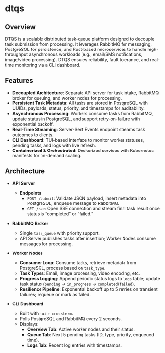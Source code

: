 # dtqs

## Overview

DTQS is a scalable distributed task-queue platform designed to decouple task submission from processing. It leverages RabbitMQ for messaging, PostgreSQL for persistence, and Rust-based microservices to handle high-throughput asynchronous workloads (e.g., email/SMS notifications, image/video processing). 
DTQS ensures reliability, fault tolerance, and real-time monitoring via a CLI dashboard.

## Features

- **Decoupled Architecture**: Separate API server for task intake, RabbitMQ broker for queuing, and worker nodes for processing.
- **Persistent Task Metadata**: All tasks are stored in PostgreSQL with UUIDs, payloads, status, priority, and timestamps for auditability.
- **Asynchronous Processing**: Workers consume tasks from RabbitMQ, update status in PostgreSQL, and support retry-on-failure with exponential backoff.
- **Real-Time Streaming**: Server-Sent Events endpoint streams task outcomes to clients.
- **CLI Dashboard**: TUI-based interface to monitor worker statuses, pending tasks, and logs with live refresh.
- **Containerized & Orchestrated**: Dockerized services with Kubernetes manifests for on-demand scaling.

## Architecture

- **API Server**
    - **Endpoints**
        - `POST /submit`: Validate JSON payload, insert metadata into PostgreSQL, enqueue message to RabbitMQ.
        - `GET /sse`: Open SSE connection and stream final task result once status is “completed” or “failed.”

- **RabbitMQ Broker**
    - Single `task_queue` with priority support.
    - API Server publishes tasks after insertion; Worker Nodes consume messages for processing.

- **Worker Nodes**
    - **Consumer Loop**: Consume tasks, retrieve metadata from PostgreSQL, process based on `task_type`.
    - **Task Types**: Email, image processing, video encoding, etc.
    - **Progress Logging**: Append periodic status logs to `logs` table; update task status (`pending` → `in_progress` → `completed`/`failed`).
    - **Resilience Pipeline**: Exponential backoff up to 5 retries on transient failures; requeue or mark as failed.

- **CLI Dashboard**
    - Built with `tui` + `crossterm`.
    - Polls PostgreSQL and RabbitMQ every 2 seconds.
    - Displays:
        - **Overview Tab**: Active worker nodes and their status.
        - **Queue Tab**: Next 5 pending tasks (ID, type, priority, enqueued time).
        - **Logs Tab**: Recent log entries with timestamps.
